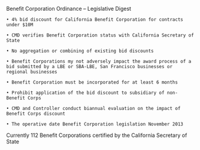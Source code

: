 Benefit Corporation Ordinance – Legislative Digest

	• 4% bid discount for California Benefit Corporation for contracts under $10M

	• CMD verifies Benefit Corporation status with California Secretary of State

	• No aggregation or combining of existing bid discounts

	• Benefit Corporations my not adversely impact the award process of a bid submitted by a LBE or SBA-LBE, San Francisco businesses or regional businesses

	• Benefit Corporation must be incorporated for at least 6 months

	• Prohibit application of the bid discount to subsidiary of non-Benefit Corps

	• CMD and Controller conduct biannual evaluation on the impact of Benefit Corps discount

	• The operative date Benefit Corporation legislation November 2013

Currently 112 Benefit Corporations certified by the California Secretary of State
